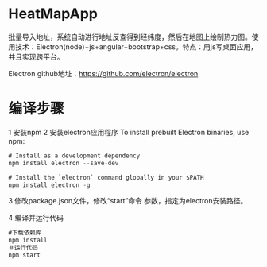 # HeatMapApp
批量导入地址，系统自动进行地址反查得到经纬度，然后在地图上绘制热力图。使用技术：Electron(node)+js+angular+bootstrap+css。特点：用js写桌面应用，并且实现跨平台。

Electron github地址：https://github.com/electron/electron
# 编译步骤
1 安装npm
2 安装electron应用程序
To install prebuilt Electron binaries, use npm:
```java
# Install as a development dependency
npm install electron --save-dev

# Install the `electron` command globally in your $PATH
npm install electron -g
```

3 修改package.json文件，修改“start”命令 参数，指定为electron安装路径。

4 编译并运行代码
```java
#下载依赖库
npm install
＃运行代码
npm start
```
